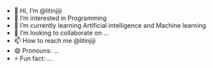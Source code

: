 - 👋 Hi, I’m @litinjiji
- 👀 I’m interested in Programming
- 🌱 I’m currently learning Artificial intelligence and Machine learning
- 💞️ I’m looking to collaborate on ...
- 📫 How to reach me @litinjiji
- 😄 Pronouns: ...
- ⚡ Fun fact: ...

<!---
litinjiji/litinjiji is a ✨ special ✨ repository because its `README.md` (this file) appears on your GitHub profile.
You can click the Preview link to take a look at your changes.
--->
